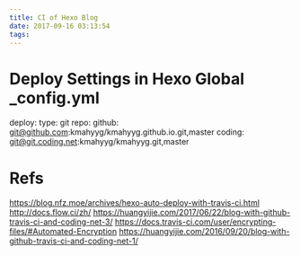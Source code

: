 ```yaml
---
title: CI of Hexo Blog
date: 2017-09-16 03:13:54
tags:
---
```


# Deploy Settings in Hexo Global _config.yml


deploy:
  type: git
  repo: 
    github: git@github.com:kmahyyg/kmahyyg.github.io.git,master
    coding: git@git.coding.net:kmahyyg/kmahyyg.git,master
    
    
# Refs

https://blog.nfz.moe/archives/hexo-auto-deploy-with-travis-ci.html
http://docs.flow.ci/zh/
https://huangyijie.com/2017/06/22/blog-with-github-travis-ci-and-coding-net-3/
https://docs.travis-ci.com/user/encrypting-files/#Automated-Encryption
https://huangyijie.com/2016/09/20/blog-with-github-travis-ci-and-coding-net-1/